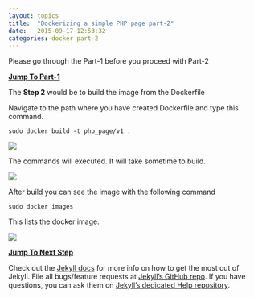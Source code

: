 ```yaml
---
layout: topics
title:  "Dockerizing a simple PHP page part-2"
date:   2015-09-17 12:53:32
categories: docker part-2
---
```

Please go through the Part-1 before you proceed with Part-2

**[Jump To Part-1][part-1]**

The **Step 2** would be to build the image from the Dockerfile

Navigate to the path where you have created Dockerfile and type this command.

	sudo docker build -t php_page/v1 .

<img src="{{site.baseurl}}/images/docker/php/php_docker_build.png"/>

The commands will executed. It will take sometime to build.

<img src="{{site.baseurl}}/images/docker/php/php_docker_build-1.png"/>

After build you can see the image with the following command

	sudo docker images

This lists the docker image.

<img src="{{site.baseurl}}/images/docker/php/php_docker_images.png"/>

**[Jump To Next Step][part-3]**

Check out the [Jekyll docs][jekyll] for more info on how to get the most out of Jekyll. File all bugs/feature requests at [Jekyll’s GitHub repo][jekyll-gh]. If you have questions, you can ask them on [Jekyll’s dedicated Help repository][jekyll-help].

[part-1]:      using-php.html
[part-3]:      using-php-3.html
[jekyll]:      http://jekyllrb.com
[jekyll-gh]:   https://github.com/jekyll/jekyll
[jekyll-help]: https://github.com/jekyll/jekyll-help
